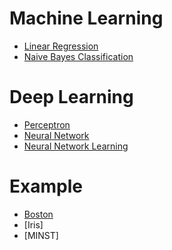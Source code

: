 # Machine Learning
* [Linear Regression](Linear%20Regression/linear-regression.md)
* [Naive Bayes Classification](Naive%20Bayes%20Classification/naive-bayes-classification.md)

# Deep Learning
* [Perceptron](Perceptron/Perceptron.md)
* [Neural Network](Neural%20Network/Neural-network.md)
* [Neural Network Learning](Neural%20Network%20Learning/neural-network-learning.md)

# Example
* [Boston](Boston/Boston.md)
* [Iris]
* [MINST]

